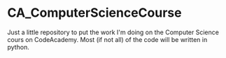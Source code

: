 # CA_ComputerScienceCourse

Just a little repository to put the work I'm doing on the Computer Science cours on CodeAcademy. Most (if not all) of the code will be written in python.
